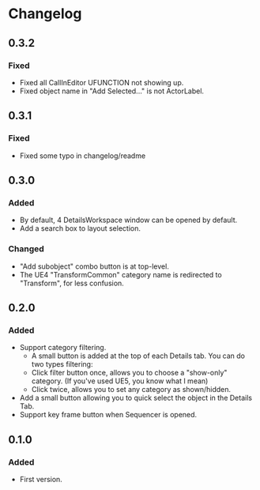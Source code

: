 ﻿# Changelog

## 0.3.2 
### Fixed
- Fixed all CallInEditor UFUNCTION not showing up.  
- Fixed object name in  "Add Selected..." is not ActorLabel.  

## 0.3.1
### Fixed  
- Fixed some typo in changelog/readme

## 0.3.0
### Added
- By default, 4 DetailsWorkspace window can be opened by default.  
- Add a search box to layout selection.

### Changed  
- "Add subobject" combo button is at top-level.  
- The UE4 "TransformCommon" category name is redirected to "Transform", for less confusion.  

## 0.2.0
### Added
- Support category filtering.
    - A small button is added at the top of each Details tab. You can do two types filtering: 
    - Click filter button once, allows you to choose a "show-only" category. (If you've used UE5, you know what I mean)
    - Click twice, allows you to set any category as shown/hidden.  
- Add a small button allowing you to quick select the object in the Details Tab.  
- Support key frame button when Sequencer is opened.  

## 0.1.0
### Added
- First version.